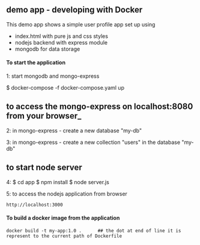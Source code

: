 ## demo app - developing with Docker

This demo app shows a simple user profile app set up using 
- index.html with pure js and css styles
- nodejs backend with express module
- mongodb for data storage


#### To start the application

1: start mongodb and mongo-express

$ docker-compose -f docker-compose.yaml up
    
## to access the mongo-express on localhost:8080 from your browser_
    
2: in mongo-express - create a new database "my-db"

3: in mongo-express - create a new collection "users" in the database "my-db"       
    
## to start node server 

4:
   $ cd app
   $ npm install
   $ node server.js
    
5: to access the nodejs application from browser 

    http://localhost:3000

#### To build a docker image from the application

    docker build -t my-app:1.0 .      ## the dot at end of line it is represent to the current path of Dockerfile   
    

